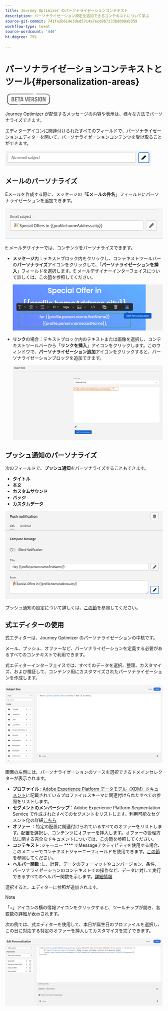 ```yaml
---
title: Journey Optimizer のパーソナライゼーションコンテキスト
description: パーソナライゼーション設定を追加できるコンテキストについて学ぶ
source-git-commit: 741fe2b614e3ded57c4a7ecd9b7333bdd99ab359
workflow-type: tm+mt
source-wordcount: '446'
ht-degree: 75%

---
```


# パーソナライゼーションコンテキストとツール{#personalization-areas}

![](../assets/do-not-localize/badge.png)

Journey Optimizer が配信するメッセージの内容や表示は、様々な方法でパーソナライズできます。

エディターアイコンに関連付けられたすべてのフィールドで、パーソナライゼーションエディターを開いて、パーソナライゼーションコンテンツを受け取ることができます。

![](assets/perso_icon.png)

## メールのパーソナライズ

Eメールを作成する際に、メッセージの「**Eメールの件名**」フィールドにパーソナライゼーションを追加できます。

![](assets/perso_subject.png)

E メールデザイナーでは、コンテンツをパーソナライズできます。

* **メッセージ**&#x200B;内：テキストブロック内をクリックし、コンテキストツールバーの&#x200B;**パーソナライズ**&#x200B;アイコンをクリックして、「**パーソナライゼーションを挿入**」フィールドを選択します。E メールデザイナーインターフェイスについて詳しくは、この[節](../design-emails.md)を参照してください。

   ![](assets/perso_insert.png)

* **リンク**&#x200B;の場合：テキストブロック内のテキストまたは画像を選択し、コンテキストツールバーから「**リンクを挿入**」アイコンをクリックします。このウィンドウで、**パーソナライゼーション追加**&#x200B;アイコンをクリックすると、パーソナライゼーションブロックを追加できます。

   ![](assets/perso_link.png)

## プッシュ通知のパーソナライズ

次のフィールドで、**プッシュ通知**&#x200B;をパーソナライズすることもできます。

* **タイトル**
* **本文**
* **カスタムサウンド**
* **バッジ**
* **カスタムデータ**

![](assets/perso_push.png)

プッシュ通知の設定について詳しくは、[この節](../create-push.md)を参照してください。

## 式エディターの使用

式エディターは、Journey Optimizer のパーソナライゼーションの中核です。

メール、プッシュ、オファーなど、パーソナライゼーションを定義する必要があるすべてのコンテキストで利用できます。

式エディターインターフェイスでは、すべてのデータを選択、整理、カスタマイズ、および検証して、コンテンツ用にカスタマイズされたパーソナライゼーションを作成します。

![](assets/perso_ee1.png)

画面の左側には、パーソナライゼーションのソースを選択できるドメインセレクターが表示されます。

* **プロファイル** : [Adobe Experience Platform データモデル（XDM）ドキュメント](https://experienceleague.adobe.com/docs/experience-platform/xdm/home.html?lang=ja)に記載されているプロファイルスキーマに関連付けられたすべての参照をリストします。
* **セグメントのメンバーシップ**：Adobe Experience Platform Segmentation Service で作成されたすべてのセグメントをリストします。利用可能なセグメント化の詳細[こちら](https://experienceleague.adobe.com/docs/experience-platform/xdm/home.html?lang=ja)
* **オファー** ：特定の配置に関連付けられているすべてのオファーをリストします。配置を選択し、コンテンツにオファーを挿入します。オファーの管理方法に関する完全なドキュメントについては、[この節](../deliver-personalized-offers.md)を参照してください。
* **コンテキスト** :ジャーニー **** でMessageアクティビティを使用する場合、このメニューでコンテキストジャーニーフィールドを使用できます。[この節](personalization-use-case.md)を参照してください。
* **ヘルパー関数** :に、計算、データのフォーマットやコンバージョン、条件、パーソナライゼーションのコンテキストでの操作など、データに対して実行できるすべてのヘルパー関数を示します。[詳細情報](functions/functions.md)



選択すると、エディターに参照が追加されます。

>[!NOTE]
>
>「+」アイコンの横の情報アイコンをクリックすると、ツールチップが開き、各変数の詳細が表示されます。

次の例では、式エディターを使用して、本日が誕生日のプロファイルを選択し、この日に対応する特定のオファーを挿入してカスタマイズを完了できます。

![](assets/perso_ee2.png)




